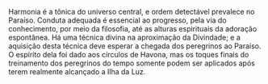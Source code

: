 ﻿Harmonia é a tônica do universo central, e ordem detectável prevalece no Paraíso. Conduta adequada é essencial ao progresso, pela via do conhecimento, por meio da filosofia, até as alturas espirituais da adoração espontânea. Há uma técnica divina na aproximação da Divindade; e a aquisição desta técnica deve esperar a chegada dos peregrinos ao Paraíso. O espírito dela foi dado aos círculos de Havona, mas os toques finais do treinamento dos peregrinos do tempo somente podem ser aplicados após terem realmente alcançado a Ilha da Luz.